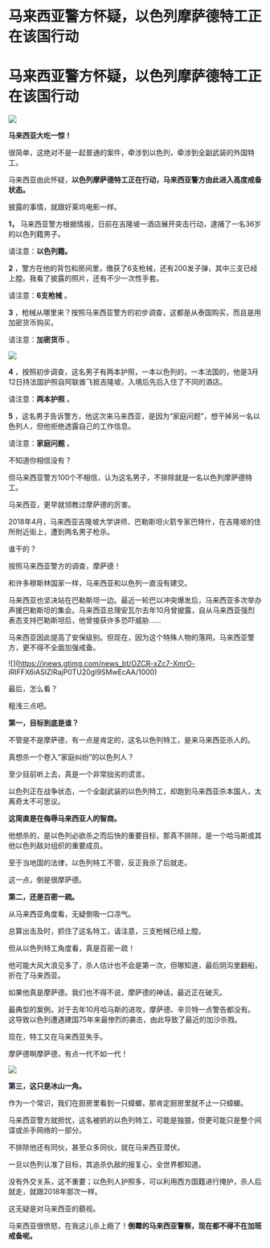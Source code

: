 # 马来西亚警方怀疑，以色列摩萨德特工正在该国行动

# 马来西亚警方怀疑，以色列摩萨德特工正在该国行动

![](https://inews.gtimg.com/news_bt/O_47d9raG8xAnwOxNC8blpTuzoOaVetkoSY1wXiekzvTwAA/1000)

**马来西亚大吃一惊！**

很简单，这绝对不是一起普通的案件，牵涉到以色列，牵涉到全副武装的外国特工。

马来西亚由此怀疑，**以色列摩萨德特工正在行动，马来西亚警方由此进入高度戒备状态。**

披露的事情，就跟好莱坞电影一样。

**1，** 马来西亚警方根据情报，日前在吉隆坡一酒店展开突击行动，逮捕了一名36岁的以色列籍男子。

请注意：**以色列籍。**

**2** ，警方在他的背包和房间里，缴获了6支枪械，还有200发子弹，其中三支已经上膛。我看了披露的照片，还有不少一次性手套。

请注意：**6支枪械** 。

**3** ，枪械从哪里来？按照马来西亚警方的初步调查，这都是从泰国购买，而且是用加密货币购买。

请注意：**加密货币** 。

![](https://inews.gtimg.com/news_bt/OWVRK5xCWpozcatlyNUYrReIOMJceQSSAMowcibgQcGY0AA/1000)

**4** ，按照初步调查，这名男子有两本护照，一本以色列的，一本法国的，他是3月12日持法国护照自阿联酋飞抵吉隆坡，入境后先后入住了不同的酒店。

请注意：**两本护照** 。

**5** ，这名男子告诉警方，他这次来马来西亚，是因为“家庭问题”，想干掉另一名以色列人，但他拒绝透露自己的工作信息。

请注意：**家庭问题** 。

不知道你相信没有？

但马来西亚警方100个不相信，认为这名男子，不排除就是一名以色列摩萨德特工。

马来西亚，更早就领教过摩萨德的厉害。

2018年4月，马来西亚吉隆坡大学讲师、巴勒斯坦火箭专家巴特什，在吉隆坡的住所附近街上，遭到两名男子枪杀。

谁干的？

按照马来西亚警方的调查，摩萨德！

和许多穆斯林国家一样，马来西亚和以色列一直没有建交。

马来西亚也坚决站在巴勒斯坦一边。最近一轮巴以冲突爆发后，马来西亚多次举办声援巴勒斯坦的集会。马来西亚总理安瓦尔去年10月曾披露，自从马来西亚强烈表态支持巴勒斯坦后，他曾接获许多恐吓威胁……

马来西亚因此提高了安保级别。但现在，因为这个特殊人物的落网，马来西亚警方，更不得不全面加强戒备。

![](https://inews.gtimg.com/news_bt/OZCR-xZc7-XmrO-
iRIFFX6iASIZIRajP0TU20gI9SMwEcAA/1000)

最后，怎么看？

粗浅三点吧。

**第一，目标到底是谁？**

不管是不是摩萨德，有一点是肯定的，这名以色列特工，是来马来西亚杀人的。

真想杀一个卷入“家庭纠纷”的以色列人？

至少目前听上去，真是一个非常拙劣的谎言。

以色列正在战争状态，一个全副武装的以色列特工，却跑到马来西亚杀本国人，太离奇太不可思议。

**这简直是在侮辱马来西亚人的智商。**

他想杀的，是以色列必欲杀之而后快的重要目标，那真不排除，是一个哈马斯或其他以色列敌对组织的重要成员。

至于当地国的法律，以色列特工不管，反正我杀了后就走。

这一点，倒是很摩萨德。

**第二，还是百密一疏。**

从马来西亚角度看，无疑倒吸一口凉气。

总算出击及时，抓住了这名特工，请注意，三支枪械已经上膛。

但从以色列特工角度看，真是百密一疏！

他可能大风大浪见多了，杀人估计也不会是第一次，但哪知道，最后阴沟里翻船，折在了马来西亚。

如果他真是摩萨德。我们也不得不说，摩萨德的神话，最近正在破灭。

最典型的案例，对于去年10月哈马斯的进攻，摩萨德、辛贝特一点警告都没有。这导致以色列遭遇建国75年来最惨烈的袭击，由此导致了最近的加沙杀戮。

现在，特工又在马来西亚失手。

摩萨德啊摩萨德，有点一代不如一代！

![](https://inews.gtimg.com/news_bt/OzPWIM01v66GBMz0Xh-6_GOeNZ2H14TbXWOLedZvN1s8YAA/1000)

**第三，这只是冰山一角。**

作为一个常识，我们在厨房里看到一只蟑螂，那肯定厨房里就不止一只蟑螂。

马来西亚警方就担忧，这名被抓的以色列特工，可能是独狼，但更可能只是整个间谍或杀手网络的一部分。

不排除他还有同伙，甚至众多同伙，就在马来西亚潜伏。

一旦以色列认准了目标，其追杀仇敌的报复心，全世界都知道。

没有外交关系，这不重要；以色列人护照多，可以利用西方国籍进行掩护，杀人后就走，就跟2018年那次一样。

这无疑是对马来西亚的藐视。

马来西亚很愤怒，在我这儿杀上瘾了！**倒霉的马来西亚警察，现在都不得不在加班戒备呢。**

